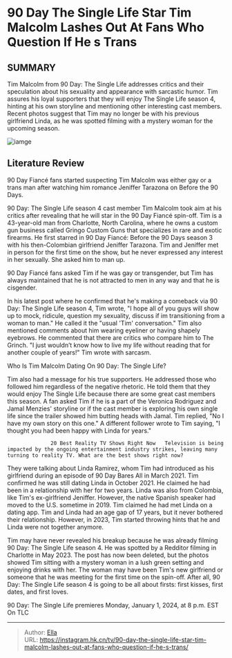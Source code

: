 # 90 Day The Single Life Star Tim Malcolm Lashes Out At Fans Who Question If He s Trans


## SUMMARY 



  Tim Malcolm from 90 Day: The Single Life addresses critics and their speculation about his sexuality and appearance with sarcastic humor.   Tim assures his loyal supporters that they will enjoy The Single Life season 4, hinting at his own storyline and mentioning other interesting cast members.   Recent photos suggest that Tim may no longer be with his previous girlfriend Linda, as he was spotted filming with a mystery woman for the upcoming season.  

![iamge](https://static1.srcdn.com/wordpress/wp-content/uploads/2023/06/280623_sr_rtv_023.jpg)

## Literature Review
90 Day Fiancé fans started suspecting Tim Malcolm was either gay or a trans man after watching him romance Jeniffer Tarazona on Before the 90 Days.




90 Day: The Single Life season 4 cast member Tim Malcolm took aim at his critics after revealing that he will star in the 90 Day Fiancé spin-off. Tim is a 43-year-old man from Charlotte, North Carolina, where he owns a custom gun business called Gringo Custom Guns that specializes in rare and exotic firearms. He first starred in 90 Day Fiancé: Before the 90 Days season 3 with his then-Colombian girlfriend Jeniffer Tarazona. Tim and Jeniffer met in person for the first time on the show, but he never expressed any interest in her sexually. She asked him to man up.




90 Day Fiancé fans asked Tim if he was gay or transgender, but Tim has always maintained that he is not attracted to men in any way and that he is cisgender.


 

In his latest post where he confirmed that he&#39;s making a comeback via 90 Day: The Single Life season 4, Tim wrote, &#34;I hope all of you guys will show up to mock, ridicule, question my sexuality, discuss if im transitioning from a woman to man.&#34; He called it the &#34;usual &#39;Tim&#39; conversation.&#34; Tim also mentioned comments about him wearing eyeliner or having shapely eyebrows. He commented that there are critics who compare him to The Grinch. &#34;I just wouldn’t know how to live my life without reading that for another couple of years!&#34; Tim wrote with sarcasm.





 Who Is Tim Malcolm Dating On 90 Day: The Single Life? 
          

Tim also had a message for his true supporters. He addressed those who followed him regardless of the negative rhetoric. He told them that they would enjoy The Single Life because there are some great cast members this season. A fan asked Tim if he is a part of the Veronica Rodriguez and Jamal Menzies&#39; storyline or if the cast member is exploring his own single life since the trailer showed him butting heads with Jamal. Tim replied, &#34;No I have my own story on this one.&#34; A different follower wrote to Tim saying, &#34;I thought you had been happy with Linda for years.&#34;

                  20 Best Reality TV Shows Right Now   Television is being impacted by the ongoing entertainment industry strikes, leaving many turning to reality TV. What are the best shows right now?    




They were talking about Linda Ramirez, whom Tim had introduced as his girlfriend during an episode of 90 Day Bares All in March 2021. Tim confirmed he was still dating Linda in October 2021. He claimed he had been in a relationship with her for two years. Linda was also from Colombia, like Tim&#39;s ex-girlfriend Jeniffer. However, the native Spanish speaker had moved to the U.S. sometime in 2019. Tim claimed he had met Linda on a dating app. Tim and Linda had an age gap of 17 years, but it never bothered their relationship. However, in 2023, Tim started throwing hints that he and Linda were not together anymore.

Tim may have never revealed his breakup because he was already filming 90 Day: The Single Life season 4. He was spotted by a Redditor filming in Charlotte in May 2023. The post has now been deleted, but the photos showed Tim sitting with a mystery woman in a lush green setting and enjoying drinks with her. The woman may have been Tim&#39;s new girlfriend or someone that he was meeting for the first time on the spin-off. After all, 90 Day: The Single Life season 4 is going to be all about firsts: first kisses, first dates, and first loves.






90 Day: The Single Life premieres Monday, January 1, 2024, at 8 p.m. EST On TLC






---

> Author: [Ella](https://instagram.hk.cn/)  
> URL: https://instagram.hk.cn/tv/90-day-the-single-life-star-tim-malcolm-lashes-out-at-fans-who-question-if-he-s-trans/  

